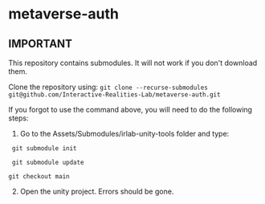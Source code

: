 # metaverse-auth



## IMPORTANT

This repository contains submodules. It will not work if you don't download them.

Clone the repository using:
```git clone --recurse-submodules git@github.com/Interactive-Realities-Lab/metaverse-auth.git```

If you forgot to use the command above, you will need to do the following steps:
1. Go to the Assets/Submodules/irlab-unity-tools folder and type:

``` git submodule init```

``` git submodule update```

``` git checkout main ```

2. Open the unity project. Errors should be gone.

